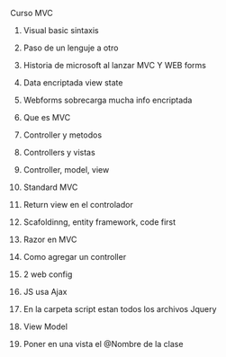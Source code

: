 Curso MVC


1. Visual basic sintaxis


2. Paso de un lenguje a otro 


3. Historia de microsoft al lanzar MVC Y WEB forms 


4. Data encriptada view state


5. Webforms sobrecarga mucha info encriptada


6. Que es MVC 


7. Controller y metodos 


8. Controllers y vistas 


9. Controller, model, view 


10. Standard MVC 


11. Return view en el controlador 


12. Scafoldinng, entity framework, 
code first

13. Razor en MVC 


14. Como agregar un controller  


15. 2 web config 


16. JS usa Ajax


17. En la carpeta script estan 
todos los archivos Jquery


18. View Model 


19. Poner en una vista el @Nombre de la clase 